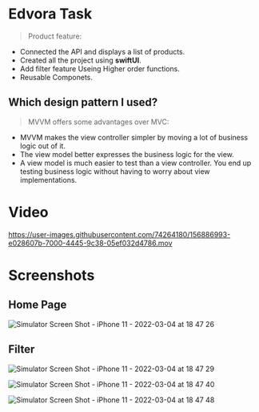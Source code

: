 # Edvora Task
> Product feature:
- Connected the API and displays a list of products.
- Created all the project using **swiftUI**.
- Add filter feature Useing Higher order functions.
- Reusable Componets.


## Which design pattern I used?
> MVVM offers some advantages over MVC:

- MVVM makes the view controller simpler by moving a lot of business logic out of it.
- The view model better expresses the business logic for the view.
- A view model is much easier to test than a view controller. You end up testing business logic without having to worry about view implementations.

# Video

https://user-images.githubusercontent.com/74264180/156886993-e028607b-7000-4445-9c38-05ef032d4786.mov


# Screenshots
## Home Page 
![Simulator Screen Shot - iPhone 11 - 2022-03-04 at 18 47 26](https://user-images.githubusercontent.com/74264180/156805016-ace6fc35-e914-4976-973d-0ecfce6adb71.png)
## Filter 
![Simulator Screen Shot - iPhone 11 - 2022-03-04 at 18 47 29](https://user-images.githubusercontent.com/74264180/156804868-a6edfdda-59a6-464e-b4cf-a21849b4b7a4.png)

![Simulator Screen Shot - iPhone 11 - 2022-03-04 at 18 47 40](https://user-images.githubusercontent.com/74264180/156804922-4cbb02bf-7d37-4402-9f74-c99a764ada63.png)

![Simulator Screen Shot - iPhone 11 - 2022-03-04 at 18 47 48](https://user-images.githubusercontent.com/74264180/156804964-702f58c8-22b1-4bd2-8f3c-9694c5604ebe.png)





